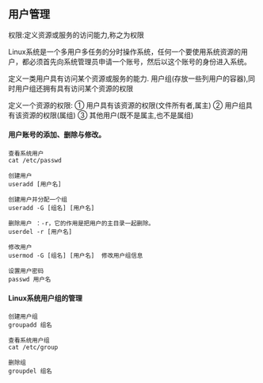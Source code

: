 ## 用户管理

权限:定义资源或服务的访问能力,称之为权限

Linux系统是一个多用户多任务的分时操作系统，任何一个要使用系统资源的用户，都必须首先向系统管理员申请一个账号，然后以这个账号的身份进入系统。

定义一类用户具有访问某个资源或服务的能力. 用户组(存放一些列用户的容器),同时用户组还拥有具有访问某个资源的权限

定义一个资源的权限:
	① 用户具有该资源的权限(文件所有者,属主)
	② 用户组具有该资源的权限(属组)
	③ 其他用户(既不是属主,也不是属组)

#### 用户账号的添加、删除与修改。
```
查看系统用户
cat /etc/passwd

创建用户
useradd [用户名]

创建用户并分配一个组
useradd -G [组名] [用户名]

删除用户 ：-r，它的作用是把用户的主目录一起删除。
userdel -r [用户名]

修改用户
usermod -G [组名] [用户名]  修改用户组信息

设置用户密码
passwd 用户名
```
#### Linux系统用户组的管理
```
创建用户组
groupadd 组名

查看系统用户组
cat /etc/group

删除组
groupdel 组名
```

